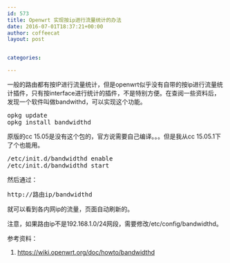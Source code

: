 ```yaml
---
id: 573
title: Openwrt 实现按ip进行流量统计的办法
date: 2016-07-01T18:37:21+00:00
author: coffeecat
layout: post


categories:

---
```

一般的路由都有按IP进行流量统计，但是openwrt似乎没有自带的按ip进行流量统计插件，只有按interface进行统计的插件，不是特别方便。在查阅一些资料后，发现一个软件叫做bandwithd，可以实现这个功能。

<pre class="lang:sh decode:true " >opkg update
opkg install bandwidthd</pre>

原版的cc 15.05是没有这个包的，官方说需要自己编译。。。但是我从cc 15.05.1下了个也能用。

<pre class="lang:sh decode:true " >/etc/init.d/bandwidthd enable
/etc/init.d/bandwidthd start</pre>

然后通过：

<pre class="lang:sh decode:true " >http://路由ip/bandwidthd</pre>

就可以看到各内网ip的流量，页面自动刷新的。

注意，如果路由ip不是192.168.1.0/24网段，需要修改/etc/config/bandwidthd。

参考资料：  
1. https://wiki.openwrt.org/doc/howto/bandwidthd